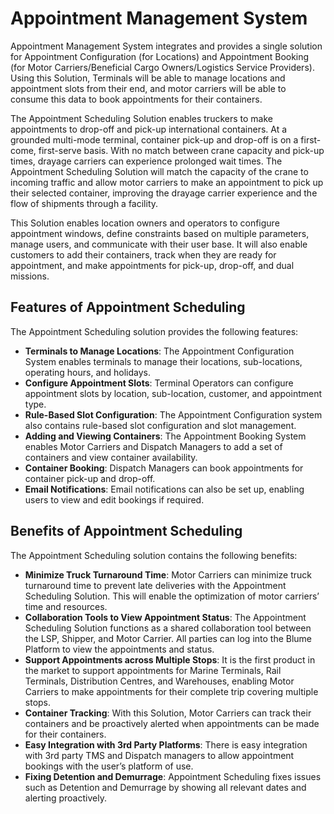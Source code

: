 # Appointment Management System

Appointment Management System integrates and provides a single solution for Appointment Configuration (for Locations) and Appointment Booking (for Motor Carriers/Beneficial Cargo Owners/Logistics Service Providers). Using this Solution, Terminals will be able to manage locations and appointment slots from their end, and motor carriers will be able to consume this data to book appointments for their containers.

The Appointment Scheduling Solution enables truckers to make appointments to drop-off and pick-up international containers. At a grounded multi-mode terminal, container pick-up and drop-off is on a first-come, first-serve basis. With no match between crane capacity and pick-up times, drayage carriers can experience prolonged wait times. The Appointment Scheduling Solution will match the capacity of the crane to incoming traffic and allow motor carriers to make an appointment to pick up their selected container, improving the drayage carrier experience and the flow of shipments through a facility.

This Solution enables location owners and operators to configure appointment windows, define constraints based on multiple parameters, manage users, and communicate with their user base. It will also enable customers to add their containers, track when they are ready for appointment, and make appointments for pick-up, drop-off, and dual missions.

## Features of Appointment Scheduling

The Appointment Scheduling solution provides the following features:

- **Terminals to Manage Locations**: The Appointment Configuration System enables terminals to manage their locations, sub-locations, operating hours, and holidays.
- **Configure Appointment Slots**: Terminal Operators can configure appointment slots by location, sub-location, customer, and appointment type.
- **Rule-Based Slot Configuration**: The Appointment Configuration system also contains rule-based slot configuration and slot management.
- **Adding and Viewing Containers**: The Appointment Booking System enables Motor Carriers and Dispatch Managers to add a set of containers and view container availability.
- **Container Booking**: Dispatch Managers can book appointments for container pick-up and drop-off.
- **Email Notifications**: Email notifications can also be set up, enabling users to view and edit bookings if required.

## Benefits of Appointment Scheduling

The Appointment Scheduling solution contains the following benefits:

- **Minimize Truck Turnaround Time**: Motor Carriers can minimize truck turnaround time to prevent late deliveries with the Appointment Scheduling Solution. This will enable the optimization of motor carriers’ time and resources.
- **Collaboration Tools to View Appointment Status**: The Appointment Scheduling Solution functions as a shared collaboration tool between the LSP, Shipper, and Motor Carrier. All parties can log into the Blume Platform to view the appointments and status.
- **Support Appointments across Multiple Stops**: It is the first product in the market to support appointments for Marine Terminals, Rail Terminals, Distribution Centres, and Warehouses, enabling Motor Carriers to make appointments for their complete trip covering multiple stops.
- **Container Tracking**: With this Solution, Motor Carriers can track their containers and be proactively alerted when appointments can be made for their containers.
- **Easy Integration with 3rd Party Platforms**: There is easy integration with 3rd party TMS and Dispatch managers to allow appointment bookings with the user’s platform of use.
- **Fixing Detention and Demurrage**: Appointment Scheduling fixes issues such as Detention and Demurrage by showing all relevant dates and alerting proactively.